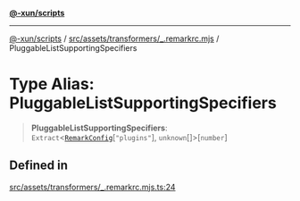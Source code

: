 [**@-xun/scripts**](../../../../../README.md)

***

[@-xun/scripts](../../../../../README.md) / [src/assets/transformers/\_.remarkrc.mjs](../README.md) / PluggableListSupportingSpecifiers

# Type Alias: PluggableListSupportingSpecifiers

> **PluggableListSupportingSpecifiers**: `Extract`\<[`RemarkConfig`](RemarkConfig.md)\[`"plugins"`\], `unknown`[]\>\[`number`\]

## Defined in

[src/assets/transformers/\_.remarkrc.mjs.ts:24](https://github.com/Xunnamius/xscripts/blob/28c221bb8a859e69003ba2447e3f5763dc92a0ec/src/assets/transformers/_.remarkrc.mjs.ts#L24)
